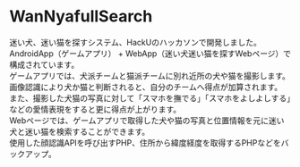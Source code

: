 # WanNyafullSearch  
迷い犬、迷い猫を探すシステム、HackUのハッカソンで開発しました。  
AndroidApp（ゲームアプリ） + WebApp（迷い犬迷い猫を探すWebページ）で構成されています。  
ゲームアプリでは、犬派チームと猫派チームに別れ近所の犬や猫を撮影します。  
画像認識により犬か猫と判断されると、自分のチームへ得点が加算されます。  
また、撮影した犬猫の写真に対して「スマホを撫でる」「スマホをよしよしする」などの愛情表現をすると更に得点が上がります。  
Webページでは、ゲームアプリで取得した犬や猫の写真と位置情報を元に迷い犬と迷い猫を検索することができます。  
使用した顔認識APIを呼び出すPHP、住所から緯度経度を取得するPHPなどをバックアップ。  

